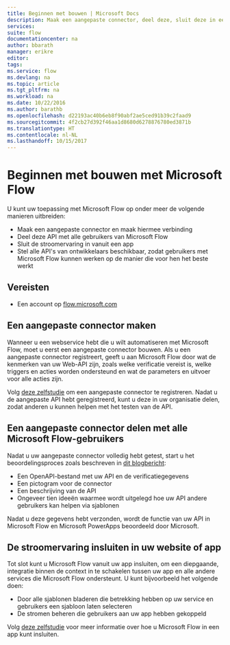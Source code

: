 ```yaml
---
title: Beginnen met bouwen | Microsoft Docs
description: Maak een aangepaste connector, deel deze, sluit deze in een stoom in, en doe nog veel meer.
services: 
suite: flow
documentationcenter: na
author: bbarath
manager: erikre
editor: 
tags: 
ms.service: flow
ms.devlang: na
ms.topic: article
ms.tgt_pltfrm: na
ms.workload: na
ms.date: 10/22/2016
ms.author: barathb
ms.openlocfilehash: d22193ac40b6eb8f90abf2ae5ced91b39c2faad9
ms.sourcegitcommit: 4f2cb27d392f46aa1d8680d6278876780ed3871b
ms.translationtype: HT
ms.contentlocale: nl-NL
ms.lasthandoff: 10/15/2017
---
```

# <a name="start-to-build-with-microsoft-flow"></a>Beginnen met bouwen met Microsoft Flow
U kunt uw toepassing met Microsoft Flow op onder meer de volgende manieren uitbreiden:

* Maak een aangepaste connector en maak hiermee verbinding
* Deel deze API met alle gebruikers van Microsoft Flow
* Sluit de stroomervaring in vanuit een app
* Stel alle API's van ontwikkelaars beschikbaar, zodat gebruikers met Microsoft Flow kunnen werken op de manier die voor hen het beste werkt

## <a name="prerequisites"></a>Vereisten
* Een account op [flow.microsoft.com](https://flow.microsoft.com)

## <a name="create-a-custom-connector"></a>Een aangepaste connector maken
Wanneer u een webservice hebt die u wilt automatiseren met Microsoft Flow, moet u eerst een aangepaste connector bouwen. Als u een aangepaste connector registreert, geeft u aan Microsoft Flow door wat de kenmerken van uw Web-API zijn, zoals welke verificatie vereist is, welke triggers en acties worden ondersteund en wat de parameters en uitvoer voor alle acties zijn.

Volg [deze zelfstudie](https://powerapps.microsoft.com/tutorials/register-custom-api/) om een aangepaste connector te registreren. Nadat u de aangepaste API hebt geregistreerd, kunt u deze in uw organisatie delen, zodat anderen u kunnen helpen met het testen van de API.

## <a name="share-a-custom-connector-with-all-microsoft-flow-users"></a>Een aangepaste connector delen met alle Microsoft Flow-gebruikers
Nadat u uw aangepaste connector volledig hebt getest, start u het beoordelingsproces zoals beschreven in [dit blogbericht](https://flow.microsoft.com/blog/calling-all-saas-apps-now-you-can-build-your-own-connector-for-flow-and-logic-apps/):

* Een OpenAPI-bestand met uw API en de verificatiegegevens
* Een pictogram voor de connector
* Een beschrijving van de API
* Ongeveer tien ideeën waarmee wordt uitgelegd hoe uw API andere gebruikers kan helpen via sjablonen

Nadat u deze gegevens hebt verzonden, wordt de functie van uw API in Microsoft Flow en Microsoft PowerApps beoordeeld door Microsoft.

## <a name="embed-the-flow-experience-in-your-website-or-app"></a>De stroomervaring insluiten in uw website of app
Tot slot kunt u Microsoft Flow vanuit uw app insluiten, om een diepgaande, integratie binnen de context in te schakelen tussen uw app en alle andere services die Microsoft Flow ondersteunt. U kunt bijvoorbeeld het volgende doen:

* Door alle sjablonen bladeren die betrekking hebben op uw service en gebruikers een sjabloon laten selecteren
* De stromen beheren die gebruikers aan uw app hebben gekoppeld

Volg [deze zelfstudie](embed-flow-dev.md) voor meer informatie over hoe u Microsoft Flow in een app kunt insluiten.

